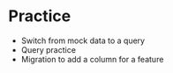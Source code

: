 # Practice

- Switch from mock data to a query
- Query practice
- Migration to add a column for a feature
